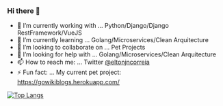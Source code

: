 ### Hi there 👋

- 🔭 I’m currently working with ... Python/Django/Django RestFramework/VueJS
- 🌱 I’m currently learning ... Golang/Microservices/Clean Arquitecture
- 👯 I’m looking to collaborate on ... Pet Projects
- 🤔 I’m looking for help with ... Golang/Microservices/Clean Arquitecture
- 📫 How to reach me: ... Twitter [@eltonjncorreia](https://twitter.com/eltonjncorreia)
- ⚡ Fun fact: ... My current pet project: https://gowikiblogs.herokuapp.com/


[![Top Langs](https://github-readme-stats.vercel.app/api/top-langs/?username=eltonjncorreia&count_private=true&layout=compact&hide=Dart,javascript,html,css,PHP,DIGITAL%20Command%20Language&theme=dracula)](https://github.com/anuraghazra/github-readme-stats)

